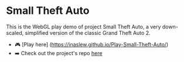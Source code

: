 # Small Theft Auto
This is the WebGL play demo of project Small Theft Auto, a very down-scaled, simplified version of the classic Grand Theft Auto 2.

- 🎮 [Play here] (https://inaslew.github.io/Play-Small-Theft-Auto/)
- ➡️ Check out the project's repo [here](https://github.com/forsbergsskola-se/gp21-1018-unity-introduction-smalltheftauto-train-in-vain/tree/main/projects/SmallTheftAuto)
